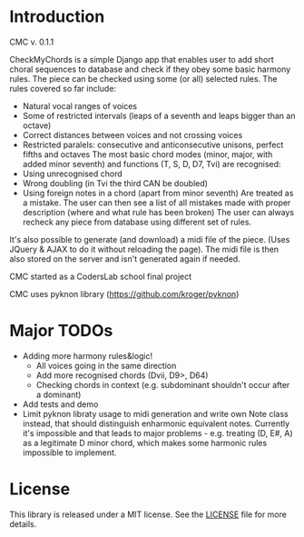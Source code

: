 # Introduction

CMC v. 0.1.1

CheckMyChords is a simple Django app that enables user to add short choral sequences to database and check if they obey some basic harmony rules.
The piece can be checked using some (or all) selected rules. The rules covered so far include:
* Natural vocal ranges of voices
* Some of restricted intervals (leaps of a seventh and leaps bigger than an octave)
* Correct distances between voices and not crossing voices
* Restricted paralels: consecutive and anticonsecutive unisons, perfect fifths and octaves
The most basic chord modes (minor, major, with added minor seventh) and functions (T, S, D, D7, Tvi) are recognised:
* Using unrecognised chord
* Wrong doubling (in Tvi the third CAN be doubled)
* Using foreign notes in a chord (apart from minor seventh)
Are treated as a mistake. 
The user can then see a list of all mistakes made with proper description (where and what rule has been broken)
The user can always recheck any piece from database using different set of rules.

It's also possible to generate (and download) a midi file of the piece. (Uses JQuery & AJAX to do it without reloading the page).
The midi file is then also stored on the server and isn't generated again if needed.

CMC started as a CodersLab school final project

CMC uses pyknon library (https://github.com/kroger/pyknon)

# Major TODOs

* Adding more harmony rules&logic!
  * All voices going in the same direction
  * Add more recognised chords (Dvii, D9>, D64)
  * Checking chords in context (e.g. subdominant shouldn't occur after a dominant)
* Add tests and demo
* Limit pyknon libraty usage to midi generation and write own Note class instead, that should distinguish enharmonic equivalent notes. Currently it's impossible and that leads to major problems - e.g. treating (D, E#, A) as a legitimate D minor chord, which makes some harmonic rules impossible to implement.

# License

This library is released under a MIT license. See the [LICENSE](LICENSE.md) file for
more details.



